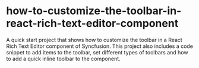 # how-to-customize-the-toolbar-in-react-rich-text-editor-component
A quick start project that shows how to customize the toolbar in a React Rich Text Editor component of Syncfusion. This project also includes a code snippet to add items to the toolbar, set different types of toolbars and how to add a quick inline toolbar to the component.
